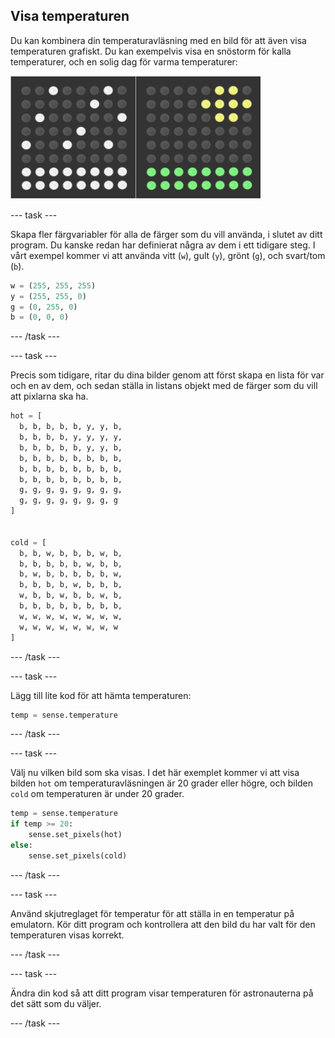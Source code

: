 ## Visa temperaturen

Du kan kombinera din temperaturavläsning med en bild för att även visa temperaturen grafiskt. Du kan exempelvis visa en snöstorm för kalla temperaturer, och en solig dag för varma temperaturer:

![Varm och kall](images/hot-and-cold.png)

--- task ---

Skapa fler färgvariabler för alla de färger som du vill använda, i slutet av ditt program. Du kanske redan har definierat några av dem i ett tidigare steg. I vårt exempel kommer vi att använda vitt (`w`), gult (`y`), grönt (`g`), och svart/tom (`b`).

```python
w = (255, 255, 255)
y = (255, 255, 0)
g = (0, 255, 0)
b = (0, 0, 0)
```

--- /task ---

--- task ---

Precis som tidigare, ritar du dina bilder genom att först skapa en lista för var och en av dem, och sedan ställa in listans objekt med de färger som du vill att pixlarna ska ha.

```python
hot = [
  b, b, b, b, b, y, y, b,
  b, b, b, b, y, y, y, y,
  b, b, b, b, b, y, y, b,
  b, b, b, b, b, b, b, b,
  b, b, b, b, b, b, b, b,
  b, b, b, b, b, b, b, b,
  g, g, g, g, g, g, g, g,
  g, g, g, g, g, g, g, g
]


cold = [
  b, b, w, b, b, b, w, b,
  b, b, b, b, b, w, b, b,
  b, w, b, b, b, b, b, w,
  b, b, b, b, w, b, b, b,
  w, b, b, w, b, b, w, b,
  b, b, b, b, b, b, b, b,
  w, w, w, w, w, w, w, w,
  w, w, w, w, w, w, w, w
]
```

--- /task ---

--- task ---

Lägg till lite kod för att hämta temperaturen:

```python
temp = sense.temperature
```

--- /task ---

--- task ---

Välj nu vilken bild som ska visas. I det här exemplet kommer vi att visa bilden `hot` om temperaturavläsningen är 20 grader eller högre, och bilden `cold` om temperaturen är under 20 grader.

```python
temp = sense.temperature
if temp >= 20:
    sense.set_pixels(hot)
else:
    sense.set_pixels(cold)
```

--- /task ---

--- task ---

Använd skjutreglaget för temperatur för att ställa in en temperatur på emulatorn. Kör ditt program och kontrollera att den bild du har valt för den temperaturen visas korrekt.

--- /task ---

--- task ---

Ändra din kod så att ditt program visar temperaturen för astronauterna på det sätt som du väljer.

--- /task ---